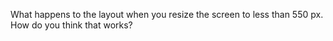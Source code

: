 What happens to the layout when you resize the screen to less than 550 px. How do you think that works?


